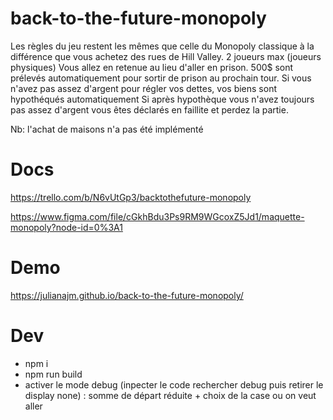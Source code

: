 # back-to-the-future-monopoly

Les règles du jeu restent les mêmes que celle du Monopoly classique à la différence que vous achetez des rues de Hill Valley.
2 joueurs max (joueurs physiques)
Vous allez en retenue au lieu d'aller en prison.
500\$ sont prélevés automatiquement pour sortir de prison au prochain tour.
Si vous n'avez pas assez d'argent pour régler vos dettes, vos biens sont hypothéqués automatiquement
Si après hypothèque vous n'avez toujours pas assez d'argent vous êtes déclarés en faillite et perdez la partie.

Nb: l'achat de maisons n'a pas été implémenté

# Docs

https://trello.com/b/N6vUtGp3/backtothefuture-monopoly

https://www.figma.com/file/cGkhBdu3Ps9RM9WGcoxZ5Jd1/maquette-monopoly?node-id=0%3A1

# Demo

https://julianajm.github.io/back-to-the-future-monopoly/

# Dev

- npm i
- npm run build
- activer le mode debug (inpecter le code rechercher debug puis retirer le display none) : somme de départ réduite + choix de la case ou on veut aller
